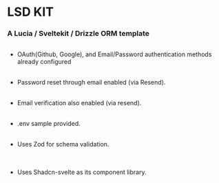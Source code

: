 # LSD KIT

### A Lucia / Sveltekit / Drizzle ORM template

<pre>
</pre>

- OAuth(Github, Google), and Email/Password authentication methods already configured
  \
  &nbsp;

- Password reset through email enabled (via Resend).
  \
  &nbsp;

- Email verification also enabled (via resend).
  \
  &nbsp;

- .env sample provided.
  \
  &nbsp;
  
- Uses Zod for schema validation.  
 \
  &nbsp;

- Uses Shadcn-svelte as its component library.  
 \
  &nbsp;